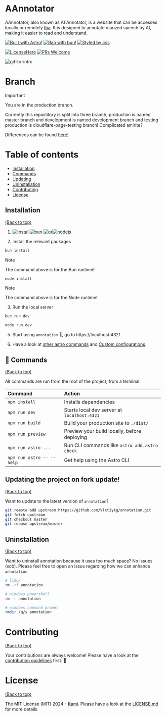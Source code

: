 # AAnnotator

AAnnotator, also known as AI Annotator, is a website that can be accessed locally or remotely [tba](). It is designed to annotate diarized speech by AI, making it easier to read and understand.

[![Built with Astro!](https://img.shields.io/badge/-FRAMEWORK-purple?logo=Astro&logoSize=auto&labelColor=683586&color=36318d)](https://github.com/VlxtIykg/annotation/blob/master/src/pages)
[![Ran with bun!](https://img.shields.io/badge/-RUNTIME-purple?logo=Bun&logoColor=fffff2%20&logoSize=auto&labelColor=000000&color=f472b6)](http://forthebadge.com)
[![Styled by css](https://img.shields.io/badge/looks-38B2AC?logo=tailwind-css&logoColor=white)]()

[![LicenseHere](https://img.shields.io/github/license/vlxtiykg/annotation.svg)](https://github.com/VlxtIykg/annotation/blob/master/LICENSE.md)
[![PRs Welcome](https://img.shields.io/badge/PRs-welcome-brightgreen.svg?style=shields)](http://makeapullrequest.com)

 <!-- ![image](https://user-images.githubusercontent.com/17109060/32149040-04f3125c-bd25-11e7-8003-66fd29bc18d4.png) -->

![gif-to-intro](/public/2024-06-0423-30-58-ezgif.com-video-to-gif-converter.gif)

<!-- *If you're interested in knowing the powerlevel9k configuration to get this prompt, have a look at [this gist](https://gist.github.com/athityakumar/1bd5e9e24cd2a1891565573a893993eb).* -->

# Branch

> [!IMPORTANT]
> You are in the production branch.

Currently this repostitory is split into three branch, production is named master branch and development is named development branch and testing production is cloudflare-page-testing branch! Complicated amirite?

Differences can be found [here!](github/BRANCH.md)

# Table of contents

- [Installation](#installation)
- [Commands](#command)
- [Updating](#updating)
- [Uninstallation](#uninstallation)
- [Contributing](#contributing)
- [License](#license)

## Installation

[(Back to top)](#table-of-contents)

1. [![Install](https://img.shields.io/badge/Install-this%20runtime-020202?style=flat-square&logoSize=auto&labelColor=030303&color=030303)](https://bun.sh/docs/installation)[![bun](https://img.shields.io/badge/recommended-white?style=flat-square&logo=Bun&logoColor=fffff2%20&logoSize=auto&labelColor=000000)](https://bun.sh/docs/installation) [![or](https://img.shields.io/badge/or-that-white?style=flat-square&logoSize=auto&labelColor=1e293f&color=1e293f)](https://nodejs.org/en/download/prebuilt-installer)[![nodejs](https://img.shields.io/badge/alternative-white?style=flat-square&logo=nodedotjs&logoSize=auto&labelColor=1e2a42&color=558e48)](https://nodejs.org/en/download/prebuilt-installer)

2. Install the relevant packages

```sh
bun install
```

> [!NOTE]
> The command above is for the Bun runtime!

```sh
node install
```

> [!NOTE]  
> The command above is for the Node runtime!

3. Run the local server

```sh
bun run dev
```

```sh
node run dev
```

5. Start using `annotation` 🎉, go to https://localhost:4321

6. Have a look at [other astro commands](#recommended-configurations) and [Custom configurations](#custom-configurations).

## 🧞 Commands

[(Back to top)](#table-of-contents)

All commands are run from the root of the project, from a terminal:

| Command                   | Action                                           |
| :------------------------ | :----------------------------------------------- |
| `npm install`             | Installs dependencies                            |
| `npm run dev`             | Starts local dev server at `localhost:4321`      |
| `npm run build`           | Build your production site to `./dist/`          |
| `npm run preview`         | Preview your build locally, before deploying     |
| `npm run astro ...`       | Run CLI commands like `astro add`, `astro check` |
| `npm run astro -- --help` | Get help using the Astro CLI                     |

## Updating the project on fork update!

[(Back to top)](#table-of-contents)

Want to update to the latest version of `annotation`?

```sh
git remote add upstream https://github.com/VlxtIykg/annotation.git
git fetch upstream
git checkout master
git rebase upstream/master
```

## Uninstallation

[(Back to top)](#table-of-contents)

Want to uninstall annotation because it uses too much space? No issues (sob). Please feel free to open an issue regarding how we can enhance `annotation`.

```sh
# linux
rm -rf annotation
```

```sh
# windows powershell
rm -r annotation
```

```sh
# windows command prompt
rmdir /q/s annotation
```

# Contributing

[(Back to top)](#table-of-contents)

Your contributions are always welcome! Please have a look at the [contribution guidelines](CONTRIBUTING.md) first. :tada:

# License

[(Back to top)](#table-of-contents)

The MIT License (MIT) 2024 - [Kami](https://github.com/VlxtIykg/). Please have a look at the [LICENSE.md](LICENSE.md) for more details.
